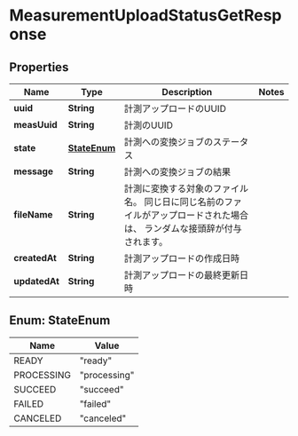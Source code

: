 

# MeasurementUploadStatusGetResponse


## Properties

| Name | Type | Description | Notes |
|------------ | ------------- | ------------- | -------------|
|**uuid** | **String** | 計測アップロードのUUID |  |
|**measUuid** | **String** | 計測のUUID |  |
|**state** | [**StateEnum**](#StateEnum) | 計測への変換ジョブのステータス |  |
|**message** | **String** | 計測への変換ジョブの結果 |  |
|**fileName** | **String** | 計測に変換する対象のファイル名。 同じ日に同じ名前のファイルがアップロードされた場合は、 ランダムな接頭辞が付与されます。 |  |
|**createdAt** | **String** | 計測アップロードの作成日時 |  |
|**updatedAt** | **String** | 計測アップロードの最終更新日時 |  |



## Enum: StateEnum

| Name | Value |
|---- | -----|
| READY | &quot;ready&quot; |
| PROCESSING | &quot;processing&quot; |
| SUCCEED | &quot;succeed&quot; |
| FAILED | &quot;failed&quot; |
| CANCELED | &quot;canceled&quot; |



